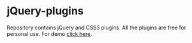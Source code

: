 # jQuery-plugins
Repository contains jQuery and CSS3 plugins.
All the plugins are free for personal use. For demo <a href="ssiddique.info/jquery-css-plugins"> click here</a>.
